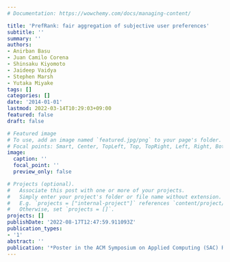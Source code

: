 ```yaml
---
# Documentation: https://wowchemy.com/docs/managing-content/

title: 'PrefRank: fair aggregation of subjective user preferences'
subtitle: ''
summary: ''
authors:
- Anirban Basu
- Juan Camilo Corena
- Shinsaku Kiyomoto
- Jaideep Vaidya
- Stephen Marsh
- Yutaka Miyake
tags: []
categories: []
date: '2014-01-01'
lastmod: 2022-03-14T10:29:03+09:00
featured: false
draft: false

# Featured image
# To use, add an image named `featured.jpg/png` to your page's folder.
# Focal points: Smart, Center, TopLeft, Top, TopRight, Left, Right, BottomLeft, Bottom, BottomRight.
image:
  caption: ''
  focal_point: ''
  preview_only: false

# Projects (optional).
#   Associate this post with one or more of your projects.
#   Simply enter your project's folder or file name without extension.
#   E.g. `projects = ["internal-project"]` references `content/project/deep-learning/index.md`.
#   Otherwise, set `projects = []`.
projects: []
publishDate: '2022-08-17T12:47:59.911093Z'
publication_types:
- '1'
abstract: ''
publication: '*Poster in the ACM Symposium on Applied Computing (SAC) RS track*'
---
```


